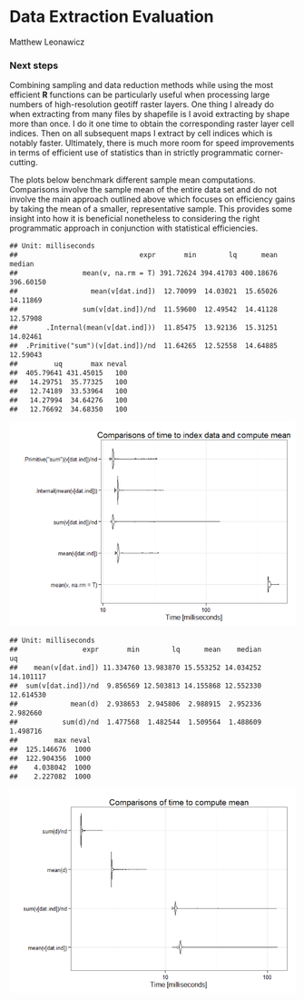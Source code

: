 # Data Extraction Evaluation
Matthew Leonawicz  



### Next steps

Combining sampling and data reduction methods while using the most efficient **R** functions can be particularly useful when processing large numbers of high-resolution geotiff raster layers.
One thing I already do when extracting from many files by shapefile is I avoid extracting by shape more than once.
I do it one time to obtain the corresponding raster layer cell indices.
Then on all subsequent maps I extract by cell indices which is notably faster.
Ultimately, there is much more room for speed improvements in terms of efficient use of statistics than in strictly programmatic corner-cutting.

The plots below benchmark different sample mean computations.
Comparisons involve the sample mean of the entire data set and do not involve the main approach outlined above which focuses on efficiency gains by taking the mean of a smaller, representative sample.
This provides some insight into how it is beneficial nonetheless to considering the right programmatic approach in conjunction with statistical efficiencies.


```
## Unit: milliseconds
##                              expr       min        lq      mean    median
##                mean(v, na.rm = T) 391.72624 394.41703 400.18676 396.60150
##                  mean(v[dat.ind])  12.70099  14.03021  15.65026  14.11869
##                sum(v[dat.ind])/nd  11.59600  12.49542  14.41128  12.57908
##       .Internal(mean(v[dat.ind]))  11.85475  13.92136  15.31251  14.02461
##  .Primitive("sum")(v[dat.ind])/nd  11.64265  12.52558  14.64885  12.59043
##         uq       max neval
##  405.79641 431.45015   100
##   14.29751  35.77325   100
##   12.74189  33.53964   100
##   14.27994  34.64276   100
##   12.76692  34.68350   100
```

![](eval_next_files/figure-html/benchmarks1-1.png) 


```
## Unit: milliseconds
##                expr       min        lq      mean    median        uq
##    mean(v[dat.ind]) 11.334760 13.983870 15.553252 14.034252 14.101117
##  sum(v[dat.ind])/nd  9.856569 12.503813 14.155868 12.552330 12.614530
##             mean(d)  2.938653  2.945806  2.988915  2.952336  2.982660
##           sum(d)/nd  1.477568  1.482544  1.509564  1.488609  1.498716
##         max neval
##  125.146676  1000
##  122.904356  1000
##    4.038042  1000
##    2.227082  1000
```

![](eval_next_files/figure-html/benchmarks2-1.png) 
